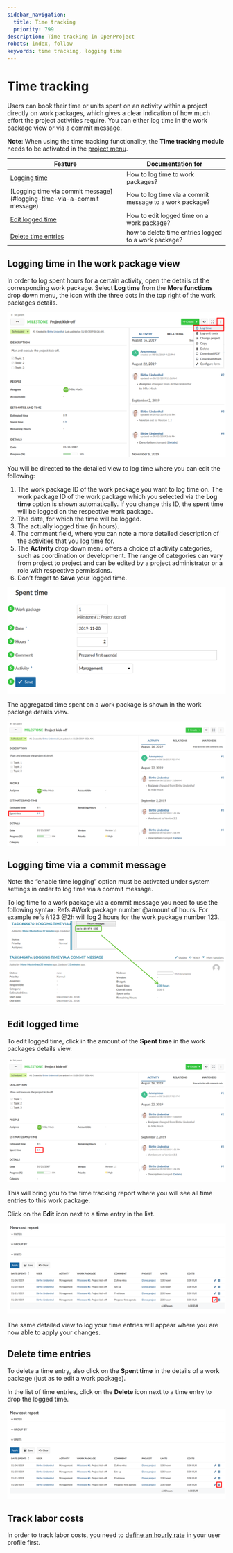 ```yaml
---
sidebar_navigation:
  title: Time tracking
  priority: 799
description: Time tracking in OpenProject
robots: index, follow
keywords: time tracking, logging time
---
```


# Time tracking

Users can book their time or units spent on an activity within a project directly on work packages,  which gives a clear indication of how much effort the project activities require. You can either log time in the work package view or via a commit message.

<div class="alert alert-info" role="alert">

**Note**: When using the time tracking functionality, the **Time tracking module** needs to be activated in the [project menu](../../projects).

</div>


| Feature                                                      | Documentation for                                       |
| ------------------------------------------------------------ | ------------------------------------------------------- |
| [Logging time](#logging-time-in-the-work-package-view)       | How to log time to work packages?                       |
| [Logging time via commit message](#logging-time-via-a-commit message) | How to log time via a commit message to a work package? |
| [Edit logged time](#edit-logged-time)                        | How to edit logged time on a work package?              |
| [Delete time entries](#delte-time-entires)                   | how to delete time entries logged to a work package?    |

## Logging time in the work package view

In order to log spent hours for a certain activity, open the details of the corresponding work package. Select **Log time** from the **More functions** drop down menu, the icon with the three dots in the top right of the work packages details.

![Time-tracking_log-time](Time-tracking_log-time.png)

You will be directed to the detailed view to log time where you can edit the following:

1. The work package ID of the work package you want to log time on. The work package ID of the work package which you selected via the **Log time** option is shown automatically. If you change this ID, the spent time will be logged on the respective work package.
2. The date, for which the time will be logged.
3. The actually logged time (in hours).
4. The comment field, where you can note a more detailed description of the activities that you log time for.
5. The **Activity** drop down menu offers a choice of activity  categories, such as coordination or development. The range of categories can vary from project to project and can be edited by a project  administrator or a role with respective permissions.
6. Don’t forget to **Save** your logged time.

![Time-tracking_log-time-details](Time-tracking_log-time-details.png)

The aggregated time spent on a work package is shown in the work package details view.

![Spent-time-sum](Spent-time-sum.png)

## Logging time via a commit message

Note: the “enable time logging” option must be activated under system settings in order to log time via a commit message.

To log time to a work package via a commit message you need to use  the following syntax: Refs #Work package number @amount of hours. For  example refs #123 @2h will log 2 hours for the work package number 123.![3-Log-time-via-commit-message](3-Log-time-via-commit-message.png)

## Edit logged time

To edit logged time, click in the amount of the **Spent time** in the work packages details view.

![Edit-logged-time](Edit-logged-time.png)

This will bring you to the time tracking report where you will see all time entries to this work package.

Click on the **Edit** icon next to a time entry in the list.

![Time-logging-edit](Time-logging-edit.png)

The same detailed view to log your time entries will appear where you are now able to apply your changes.

## Delete time entries

To delete a time entry, also click on the **Spent time** in the details of a work package (just as to edit a work package).

In the list of time entries, click on the **Delete** icon next to a time entry to drop the logged time.



![Time-logging-delete](Time-logging-delete.png)

## Track labor costs

In order to track labor costs, you need to [define an hourly rate](../cost-tracking/#hourly-rate) in your user profile first.

